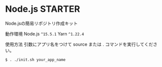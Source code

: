 # Node.js STARTER

Node.jsの簡易リポジトリ作成キット


動作環境
Node.js `^15.5.1`
Yarn `^1.22.4`

使用方法
引数にアプリ名をつけて source または . コマンドを実行してください。

```
$ . ./init.sh your_app_name
```
